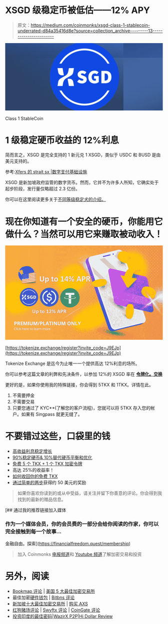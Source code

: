 # XSGD 级稳定币被低估——12% APY

> 原文：<https://medium.com/coinmonks/xsgd-class-1-stablecoin-underrated-d84a35416d8e?source=collection_archive---------13----------------------->

![](img/332fd392ce1201dff4838ebc60ceee7d.png)

Class 1 StableCoin

# 1 级稳定硬币收益的 12%利息

简而言之，XSGD 是完全支持的 1 新元兑 1 XSGD，类似于 USDC 和 BUSD 是由美元支持的。

参考:[Xfers 的 strait sx |数字支付基础设施](https://www.straitsx.com/sg)

XSGD 是新加坡政府监管的数字货币。然而，它并不为许多人所知，它确实处于起步阶段，发行量仅略超过 2.3 亿份。

你可以在这里阅读更多关于[不同等级稳定犬的介绍。](https://financialfreedom.quest/high-yield-interest-stablecoins-from-singapore-context-c8c4f440e82f?source=user_profile---------5----------------------------)

# 现在你知道有一个安全的硬币，你能用它做什么？当然可以用它来赚取被动收入！

![](img/b234271c22a674469de077a7c16ce7fe.png)

[https://tokenize.exchange/register?invite_code=J9EJp](https://tokenize.exchange/register?invite_code=J9EJp)

Tokenize Exchange 是迄今为止唯一一个提供高达 12%利息的场所。

你可以参考这篇文章的利弊和先决条件，以参加 12%的 XSGD 率在 [**令牌化。交换**](https://financialfreedom.quest/high-yield-interest-stablecoins-from-singapore-context-c8c4f440e82f?source=user_profile---------5----------------------------)

更好的是，如果你使用我的特殊链接，你会得到 5TKX 和 1TKX。详情在此。

1.  不需要押金
2.  不需要交易
3.  只要您通过了 KYC**(了解您的客户流程)，您就可以将 5TKX 存入您的帐户。如果有 Singpass 就更无缝了。

# 不要错过这些，口袋里的钱

*   [高收益利息稳定增长](https://financialfreedom.quest/high-yield-interest-stablecoins-from-singapore-context-c8c4f440e82f?source=user_profile---------5----------------------------)
*   [90%稳定硬币& 10%替代硬币平衡和优化](https://financialfreedom.quest/90-10-stablecoin-altcoin-balanced-yet-optimized-combo-55b3183fd3bf?source=your_stories_page-------------------------------------)
*   [免费 5 个 TKX + 1 个 TKX 加密令牌](https://financialfreedom.quest/tokenize-exchange-receive-special-affiliate-partnership-referral-link-5-tkx-1-tkx-free-fff26af3b98c?source=user_profile---------2----------------------------)
*   高达 25%的收益率！
*   [如何收回你的免费 TKX](https://financialfreedom.quest/how-to-withdraw-your-free-tkx-from-tokenize-exchange-bd2b715e5da5?source=user_profile---------1----------------------------)
*   [通过简单的两步](https://financialfreedom.quest/free-approx-usd-50-giveaways-by-doing-only-2-simple-steps-7c7d33e2378f?source=user_profile---------0----------------------------)获得约 50 美元的奖励

> 如果你喜欢你读到的或从中受益，请关注并留下你善意的评论。你会得到我找到的最新的赠品信息。

[](https://financialfreedom.quest/membership) [## 通过我的推荐链接加入媒体

### 作为一个媒体会员，你的会员费的一部分会给你阅读的作家，你可以完全接触到每一个故事…

金融自由。探索](https://financialfreedom.quest/membership) 

> 加入 Coinmonks [电报频道](https://t.me/coincodecap)和 [Youtube 频道](https://www.youtube.com/c/coinmonks/videos)了解加密交易和投资

# 另外，阅读

*   [Bookmap 评论](https://coincodecap.com/bookmap-review-2021-best-trading-software) | [美国 5 大最佳加密交易所](https://coincodecap.com/crypto-exchange-usa)
*   最佳加密[硬件钱包](/coinmonks/hardware-wallets-dfa1211730c6) | [Bitbns 评论](/coinmonks/bitbns-review-38256a07e161)
*   [新加坡十大最佳加密交易所](https://coincodecap.com/crypto-exchange-in-singapore) | [购买 AXS](https://coincodecap.com/buy-axs-token)
*   [红狗赌场评论](https://coincodecap.com/red-dog-casino-review) | [Swyftx 评论](https://coincodecap.com/swyftx-review) | [CoinGate 评论](https://coincodecap.com/coingate-review)
*   [投资印度的最佳密码](https://coincodecap.com/best-crypto-to-invest-in-india-in-2021)|[WazirX P2P](https://coincodecap.com/wazirx-p2p)|[Hi Dollar Review](https://coincodecap.com/hi-dollar-review)